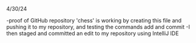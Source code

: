 4/30/24

-proof of GitHub repository 'chess' is working by creating this file and pushing it to my repository, and testing the commands add and commit
-I then staged and committed an edit to my repository using IntelliJ IDE